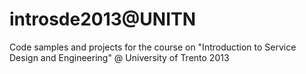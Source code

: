 introsde2013@UNITN
============

Code samples and projects for the course on "Introduction to Service Design and Engineering" @ University of Trento
2013